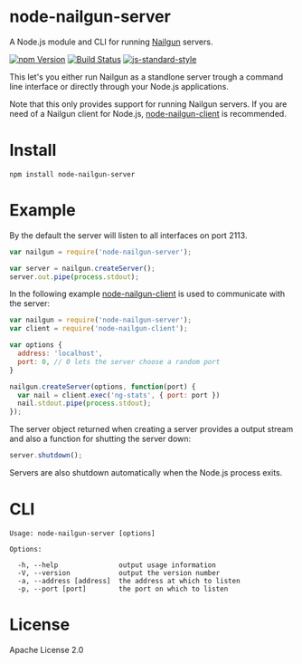 # node-nailgun-server

A Node.js module and CLI for running [Nailgun](http://martiansoftware.com/nailgun/) servers.

[![npm Version](https://img.shields.io/npm/v/node-nailgun-server.svg)](https://www.npmjs.com/package/node-nailgun-server) [![Build Status](https://travis-ci.org/markushedvall/node-nailgun-server.svg)](https://travis-ci.org/markushedvall/node-nailgun-server) [![js-standard-style](https://img.shields.io/badge/code%20style-standard-brightgreen.svg?style=flat)](https://github.com/feross/standard)

This let's you either run Nailgun as a standlone server trough a command line interface or directly through your Node.js applications.

Note that this only provides support for running Nailgun servers. If you are need of a Nailgun client for Node.js, [node-nailgun-client](https://www.npmjs.com/package/node-nailgun-client) is recommended.

# Install

```
npm install node-nailgun-server
```

# Example

By the default the server will listen to all interfaces on port 2113.
```javascript
var nailgun = require('node-nailgun-server');

var server = nailgun.createServer();
server.out.pipe(process.stdout);
```

In the following example [node-nailgun-client](https://www.npmjs.com/package/node-nailgun-client) is used to communicate with the server:
```javascript
var nailgun = require('node-nailgun-server');
var client = require('node-nailgun-client');

var options {
  address: 'localhost',
  port: 0, // 0 lets the server choose a random port
}

nailgun.createServer(options, function(port) {
  var nail = client.exec('ng-stats', { port: port })
  nail.stdout.pipe(process.stdout);
});
```

The server object returned when creating a server provides a output stream and also a function for shutting the server down:
```javascript
server.shutdown();
```

Servers are also shutdown automatically when the Node.js process exits.

# CLI

```
Usage: node-nailgun-server [options]

Options:

  -h, --help               output usage information
  -V, --version            output the version number
  -a, --address [address]  the address at which to listen
  -p, --port [port]        the port on which to listen
```

# License
Apache License 2.0
